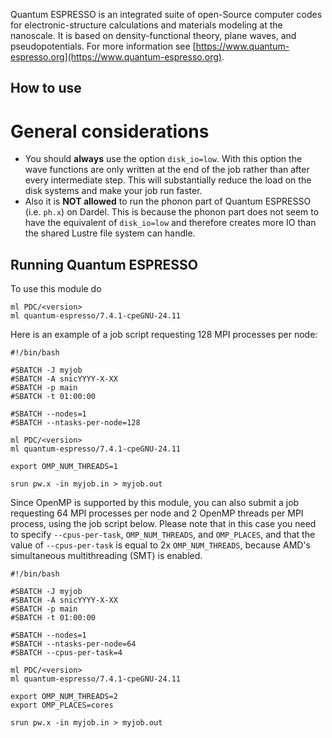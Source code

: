 Quantum ESPRESSO is an integrated suite of open-Source computer codes for
electronic-structure calculations and materials modeling at the nanoscale. It
is based on density-functional theory, plane waves, and pseudopotentials.  For
more information see [https://www.quantum-espresso.org](https://www.quantum-espresso.org).

## How to use

# General considerations
- You should **always** use the option ``disk_io=low``. With this option the wave functions are only written at the end of the job rather than after every intermediate step. This will substantially reduce the load on the disk systems and make your job run faster.
- Also it is **NOT allowed** to run the phonon part of Quantum ESPRESSO (i.e.  ``ph.x``) on Dardel. This is because the phonon part does not seem to have the equivalent of ``disk_io=low`` and therefore creates more IO than the shared Lustre file system can handle.

## Running Quantum ESPRESSO
To use this module do
```
ml PDC/<version>
ml quantum-espresso/7.4.1-cpeGNU-24.11
```
Here is an example of a job script requesting 128 MPI processes per node:
```
#!/bin/bash

#SBATCH -J myjob
#SBATCH -A snicYYYY-X-XX
#SBATCH -p main
#SBATCH -t 01:00:00

#SBATCH --nodes=1
#SBATCH --ntasks-per-node=128

ml PDC/<version>
ml quantum-espresso/7.4.1-cpeGNU-24.11

export OMP_NUM_THREADS=1

srun pw.x -in myjob.in > myjob.out
```
Since OpenMP is supported by this module, you can also submit a job
requesting 64 MPI processes per node and 2 OpenMP threads per MPI
process, using the job script below. Please note that in this case
you need to specify ``--cpus-per-task``, ``OMP_NUM_THREADS``, and ``OMP_PLACES``,
and that the value of ``--cpus-per-task`` is equal to 2x ``OMP_NUM_THREADS``,
because AMD's simultaneous multithreading (SMT) is enabled.
```
#!/bin/bash

#SBATCH -J myjob
#SBATCH -A snicYYYY-X-XX
#SBATCH -p main
#SBATCH -t 01:00:00

#SBATCH --nodes=1
#SBATCH --ntasks-per-node=64
#SBATCH --cpus-per-task=4

ml PDC/<version>
ml quantum-espresso/7.4.1-cpeGNU-24.11

export OMP_NUM_THREADS=2
export OMP_PLACES=cores

srun pw.x -in myjob.in > myjob.out
```
